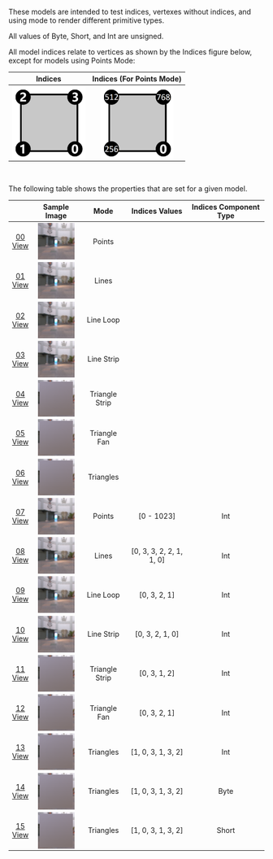 These models are intended to test indices, vertexes without indices, and using mode to render different primitive types.  

All values of Byte, Short, and Int are unsigned.  

All model indices relate to vertices as shown by the Indices figure below, except for models using Points Mode:  

| Indices | Indices (For Points Mode) |
| :---: | :---: | 
| <img src="Figures/Indices.png" height="144" width="144" align="middle"> | <img src="Figures/Indices_Points.png" height="144" width="144" align="middle"> | 

<br>

The following table shows the properties that are set for a given model.  

|   | Sample Image | Mode | Indices Values | Indices Component Type |
| :---: | :---: | :---: | :---: | :---: |
| [00](Mesh_PrimitiveMode_00.gltf)<br>[View](https://bghgary.github.io/glTF-Assets-Viewer/?folder=9&model=0) | [<img src="Figures/Thumbnails/Mesh_PrimitiveMode_00.png" align="middle">](Figures/SampleImages/Mesh_PrimitiveMode_00.png) | Points |   |   |
| [01](Mesh_PrimitiveMode_01.gltf)<br>[View](https://bghgary.github.io/glTF-Assets-Viewer/?folder=9&model=1) | [<img src="Figures/Thumbnails/Mesh_PrimitiveMode_01.png" align="middle">](Figures/SampleImages/Mesh_PrimitiveMode_01.png) | Lines |   |   |
| [02](Mesh_PrimitiveMode_02.gltf)<br>[View](https://bghgary.github.io/glTF-Assets-Viewer/?folder=9&model=2) | [<img src="Figures/Thumbnails/Mesh_PrimitiveMode_02.png" align="middle">](Figures/SampleImages/Mesh_PrimitiveMode_02.png) | Line Loop |   |   |
| [03](Mesh_PrimitiveMode_03.gltf)<br>[View](https://bghgary.github.io/glTF-Assets-Viewer/?folder=9&model=3) | [<img src="Figures/Thumbnails/Mesh_PrimitiveMode_03.png" align="middle">](Figures/SampleImages/Mesh_PrimitiveMode_03.png) | Line Strip |   |   |
| [04](Mesh_PrimitiveMode_04.gltf)<br>[View](https://bghgary.github.io/glTF-Assets-Viewer/?folder=9&model=4) | [<img src="Figures/Thumbnails/Mesh_PrimitiveMode_04.png" align="middle">](Figures/SampleImages/Mesh_PrimitiveMode_04.png) | Triangle Strip |   |   |
| [05](Mesh_PrimitiveMode_05.gltf)<br>[View](https://bghgary.github.io/glTF-Assets-Viewer/?folder=9&model=5) | [<img src="Figures/Thumbnails/Mesh_PrimitiveMode_05.png" align="middle">](Figures/SampleImages/Mesh_PrimitiveMode_05.png) | Triangle Fan |   |   |
| [06](Mesh_PrimitiveMode_06.gltf)<br>[View](https://bghgary.github.io/glTF-Assets-Viewer/?folder=9&model=6) | [<img src="Figures/Thumbnails/Mesh_PrimitiveMode_06.png" align="middle">](Figures/SampleImages/Mesh_PrimitiveMode_06.png) | Triangles |   |   |
| [07](Mesh_PrimitiveMode_07.gltf)<br>[View](https://bghgary.github.io/glTF-Assets-Viewer/?folder=9&model=7) | [<img src="Figures/Thumbnails/Mesh_PrimitiveMode_07.png" align="middle">](Figures/SampleImages/Mesh_PrimitiveMode_07.png) | Points | [0 - 1023] | Int |
| [08](Mesh_PrimitiveMode_08.gltf)<br>[View](https://bghgary.github.io/glTF-Assets-Viewer/?folder=9&model=8) | [<img src="Figures/Thumbnails/Mesh_PrimitiveMode_08.png" align="middle">](Figures/SampleImages/Mesh_PrimitiveMode_08.png) | Lines | [0, 3, 3, 2, 2, 1, 1, 0] | Int |
| [09](Mesh_PrimitiveMode_09.gltf)<br>[View](https://bghgary.github.io/glTF-Assets-Viewer/?folder=9&model=9) | [<img src="Figures/Thumbnails/Mesh_PrimitiveMode_09.png" align="middle">](Figures/SampleImages/Mesh_PrimitiveMode_09.png) | Line Loop | [0, 3, 2, 1] | Int |
| [10](Mesh_PrimitiveMode_10.gltf)<br>[View](https://bghgary.github.io/glTF-Assets-Viewer/?folder=9&model=10) | [<img src="Figures/Thumbnails/Mesh_PrimitiveMode_10.png" align="middle">](Figures/SampleImages/Mesh_PrimitiveMode_10.png) | Line Strip | [0, 3, 2, 1, 0] | Int |
| [11](Mesh_PrimitiveMode_11.gltf)<br>[View](https://bghgary.github.io/glTF-Assets-Viewer/?folder=9&model=11) | [<img src="Figures/Thumbnails/Mesh_PrimitiveMode_11.png" align="middle">](Figures/SampleImages/Mesh_PrimitiveMode_11.png) | Triangle Strip | [0, 3, 1, 2] | Int |
| [12](Mesh_PrimitiveMode_12.gltf)<br>[View](https://bghgary.github.io/glTF-Assets-Viewer/?folder=9&model=12) | [<img src="Figures/Thumbnails/Mesh_PrimitiveMode_12.png" align="middle">](Figures/SampleImages/Mesh_PrimitiveMode_12.png) | Triangle Fan | [0, 3, 2, 1] | Int |
| [13](Mesh_PrimitiveMode_13.gltf)<br>[View](https://bghgary.github.io/glTF-Assets-Viewer/?folder=9&model=13) | [<img src="Figures/Thumbnails/Mesh_PrimitiveMode_13.png" align="middle">](Figures/SampleImages/Mesh_PrimitiveMode_13.png) | Triangles | [1, 0, 3, 1, 3, 2] | Int |
| [14](Mesh_PrimitiveMode_14.gltf)<br>[View](https://bghgary.github.io/glTF-Assets-Viewer/?folder=9&model=14) | [<img src="Figures/Thumbnails/Mesh_PrimitiveMode_14.png" align="middle">](Figures/SampleImages/Mesh_PrimitiveMode_14.png) | Triangles | [1, 0, 3, 1, 3, 2] | Byte |
| [15](Mesh_PrimitiveMode_15.gltf)<br>[View](https://bghgary.github.io/glTF-Assets-Viewer/?folder=9&model=15) | [<img src="Figures/Thumbnails/Mesh_PrimitiveMode_15.png" align="middle">](Figures/SampleImages/Mesh_PrimitiveMode_15.png) | Triangles | [1, 0, 3, 1, 3, 2] | Short |
 
